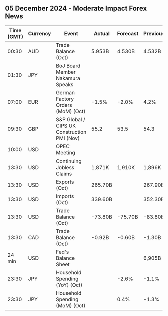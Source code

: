 ## 05 December 2024 - Moderate Impact Forex News

| Time (GMT) | Currency | Event | Actual | Forecast | Previous |
|------|----------|-------|--------|----------|----------|
| 00:30 | AUD | Trade Balance (Oct) | 5.953B | 4.530B | 4.532B |
| 01:30 | JPY | BoJ Board Member Nakamura Speaks |  |  |  |
| 07:00 | EUR | German Factory Orders (MoM) (Oct) | -1.5% | -2.0% | 4.2% |
| 09:30 | GBP | S&P Global / CIPS UK Construction PMI (Nov) | 55.2 | 53.5 | 54.3 |
| 10:00 | USD | OPEC Meeting |  |  |  |
| 13:30 | USD | Continuing Jobless Claims | 1,871K | 1,910K | 1,896K |
| 13:30 | USD | Exports (Oct) | 265.70B |  | 267.90B |
| 13:30 | USD | Imports (Oct) | 339.60B |  | 352.30B |
| 13:30 | USD | Trade Balance (Oct) | -73.80B | -75.70B | -83.80B |
| 13:30 | CAD | Trade Balance (Oct) | -0.92B | -0.60B | -1.30B |
| 24 min | USD | Fed's Balance Sheet |  |  | 6,905B |
| 23:30 | JPY | Household Spending (YoY) (Oct) |  | -2.6% | -1.1% |
| 23:30 | JPY | Household Spending (MoM) (Oct) |  | 0.4% | -1.3% |
